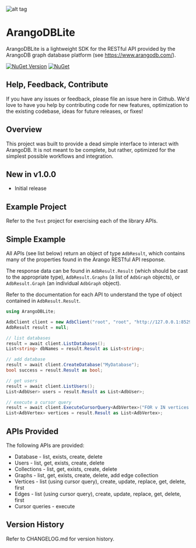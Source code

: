 ![alt tag](https://raw.githubusercontent.com/jchristn/ArangoDBLite/main/assets/logo.ico)

# ArangoDBLite

ArangoDBLite is a lightweight SDK for the RESTful API provided by the ArangoDB graph database platform (see https://www.arangodb.com/).

[![NuGet Version](https://img.shields.io/nuget/v/ArangoDBLite.svg?style=flat)](https://www.nuget.org/packages/ArangoDBLite/) [![NuGet](https://img.shields.io/nuget/dt/ArangoDBLite.svg)](https://www.nuget.org/packages/ArangoDBLite) 

## Help, Feedback, Contribute

If you have any issues or feedback, please file an issue here in Github. We'd love to have you help by contributing code for new features, optimization to the existing codebase, ideas for future releases, or fixes!

## Overview

This project was built to provide a dead simple interface to interact with ArangoDB.  It is not meant to be complete, but rather, optimized for the simplest possible workflows and integration.

## New in v1.0.0

- Initial release

## Example Project

Refer to the ```Test``` project for exercising each of the library APIs.

## Simple Example

All APIs (see list below) return an object of type ```AdbResult```, which contains many of the properties found in the Arango RESTful API response.

The response data can be found in ```AdbResult.Result``` (which should be cast to the appropriate type), ```AdbResult.Graphs``` (a list of ```AdbGraph``` objects), or ```AdbResult.Graph``` (an individual ```AdbGraph``` object).

Refer to the documentation for each API to understand the type of object contained in ```AdbResult.Result```.

```csharp
using ArangoDBLite;

AdbClient client = new AdbClient("root", "root", "http://127.0.0.1:8529/");
AdbResult result = null;

// list databases
result = await client.ListDatabases();
List<string> dbNames = result.Result as List<string>;

// add database
result = await client.CreateDatabase("MyDatabase");
bool success = result.Result as bool;

// get users
result = await client.ListUsers();
List<AdbUser> users = result.Result as List<AdbUser>;

// execute a cursor query
result = await client.ExecuteCursorQuery<AdbVertex>("FOR v IN vertices RETURN v");
List<AdbVertex> vertices = result.Result as List<AdbVertex>;
```

## APIs Provided

The following APIs are provided:

- Database - list, exists, create, delete
- Users - list, get, exists, create, delete
- Collections - list, get, exists, create, delete
- Graphs - list, get, exists, create, delete, add edge collection
- Vertices - list (using cursor query), create, update, replace, get, delete, first
- Edges - list (using cursor query), create, update, replace, get, delete, first
- Cursor queries - execute

## Version History

Refer to CHANGELOG.md for version history.
